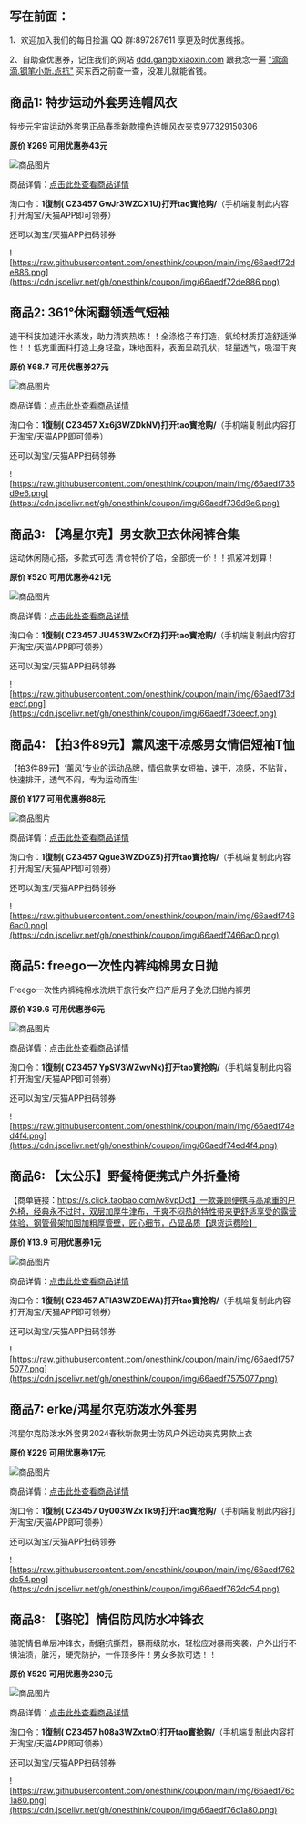 ## 写在前面：

1、欢迎加入我们的每日捡漏 QQ 群:897287611 享更及时优惠线报。

2、自助查优惠券，记住我们的网站 [ddd.gangbixiaoxin.com](https://ddd.gangbixiaoxin.com) 跟我念一遍 ["滴滴滴.钢笔小新.点抗"](https://ddd.gangbixiaoxin.com) 买东西之前查一查，没准儿就能省钱。

## 商品1: 特步运动外套男连帽风衣

特步元宇宙运动外套男正品春季新款撞色连帽风衣夹克977329150306

**原价 ¥269 可用优惠券43元**

![商品图片](https://img.alicdn.com/bao/uploaded/i1/353571709/O1CN01Pa0LOh1OUlqqBQfko-353571709.jpg)

商品详情：[点击此处查看商品详情](https://s.click.taobao.com/t?e=m%3D2%26s%3DHBwyTeSP3J5w4vFB6t2Z2ueEDrYVVa64yK8Cckff7TVRAdhuF14FMdM1XXMGJcCPxq3IhSJN6GTWbLW7uhxyboGvCrJWHk1%2FTyVl44vrPmd3miNKHWpinpVm%2FOAUUFw71qrpxiwMoCNxc1AtbZGVS6DUWAHuVEFZtmHqXmFjKZKMHuv7RoNv0dIOLe2GUnGWK3GkZDPC4%2BzI8%2FgLDclUfoisMLVVAYF5m1MmpjSqvShwltfyNVW9FcQl2kHEHw%2BO3RsJ3tEyNV56vyuv5XDB719Pt6G4UU6O%2FufIeaShmLu0eRwRfk865fvMzDUZl6GtwKYnk10ZzO4HQf7B5XnBNcYl7w3%2FA2kb&amp;union_lens=lensId:TAPI@1722736484@213f13ee_1274_1911b18a04e_0ba4@01)

淘口令：**1復制( CZ3457 GwJr3WZCX1U)打开tao寳抢购/**（手机端复制此内容打开淘宝/天猫APP即可领券）</p>

还可以淘宝/天猫APP扫码领券

![https://raw.githubusercontent.com/onesthink/coupon/main/img/66aedf72de886.png](https://cdn.jsdelivr.net/gh/onesthink/coupon/img/66aedf72de886.png)

## 商品2: 361°休闲翻领透气短袖

速干科技加速汗水蒸发，助力清爽热炼！！全涤格子布打造，氨纶材质打造舒适弹性！！低克重面料打造上身轻盈，珠地面料，表面呈疏孔状，轻量透气，吸湿干爽

**原价 ¥68.7 可用优惠券27元**

![商品图片](https://img.alicdn.com/i4/363607599/O1CN01hh6WB4260OMRUN4w1_!!363607599.jpg)

商品详情：[点击此处查看商品详情](https://s.click.taobao.com/t?e=m%3D2%26s%3Drue1ZYhkI45w4vFB6t2Z2ueEDrYVVa64yK8Cckff7TVRAdhuF14FMdM1XXMGJcCP5x%2BIUlGKNpXWbLW7uhxyboGvCrJWHk1%2FTyVl44vrPmd3miNKHWpinpVm%2FOAUUFw71qrpxiwMoCNxc1AtbZGVS6B3EMzhKPXip8CxZCi2tnKMHuv7RoNv0Q0jFsbsQ7KWrDN3a97qYHImi6QBm4Lou%2BD9wCJO%2FXP1cUKK%2FLDBTidbhrCbDf%2FtIXQuWBFIEe%2F8wzzMEQiiMytVkSKsL%2FKbNdOG7fwodBwm12NkTRNuGEu7FMNz9bqNB6ZPdAW2gAKdca2JNko0gYMhhQs2DjqgEA%3D%3D&amp;union_lens=lensId:TAPI@1722736485@21468ad9_127c_1911b18a5ce_231b@01)

淘口令：**1復制( CZ3457 Xx6j3WZDkNV)打开tao寳抢购/**（手机端复制此内容打开淘宝/天猫APP即可领券）</p>

还可以淘宝/天猫APP扫码领券

![https://raw.githubusercontent.com/onesthink/coupon/main/img/66aedf736d9e6.png](https://cdn.jsdelivr.net/gh/onesthink/coupon/img/66aedf736d9e6.png)

## 商品3: 【鸿星尔克】男女款卫衣休闲裤合集

运动休闲随心搭，多款式可选
清仓特价了哈，全部统一价！！抓紧冲划算！

**原价 ¥520 可用优惠券421元**

![商品图片](https://img.alicdn.com/i1/349740505/O1CN01dSU7W71FbKzLi0hlk_!!349740505.jpg)

商品详情：[点击此处查看商品详情](https://s.click.taobao.com/t?e=m%3D2%26s%3DpOSmVpX%2BRLtw4vFB6t2Z2ueEDrYVVa64yK8Cckff7TVRAdhuF14FMdM1XXMGJcCPlovu%2FCElQOvWbLW7uhxyboGvCrJWHk1%2FTyVl44vrPmd3miNKHWpinpVm%2FOAUUFw71qrpxiwMoCNxc1AtbZGVSwAbELH1fxxbIETF9eXpwQ6MHuv7RoNv0Q0jFsbsQ7KW0DPWnZpWbJGh1Rc9xDkhbPZm35McmuL%2FLc7xi6tzSewJg6a5L3o3Qd9chZ5FMOPhlbRMz6GTKAYZjQKfJ2UQf03O4wtQ3K90XXhKrcBJdMyOeNe5AxLZh8fR3Y%2BAo0ahX0%2B3obhRTo5xKmPmpIKZsA%3D%3D&amp;union_lens=lensId:TAPI@1722736487@212ce176_1282_1911b18ab7b_468c@01)

淘口令：**1復制( CZ3457 JU453WZxOfZ)打开tao寳抢购/**（手机端复制此内容打开淘宝/天猫APP即可领券）</p>

还可以淘宝/天猫APP扫码领券

![https://raw.githubusercontent.com/onesthink/coupon/main/img/66aedf73deecf.png](https://cdn.jsdelivr.net/gh/onesthink/coupon/img/66aedf73deecf.png)

## 商品4: 【拍3件89元】薰风速干凉感男女情侣短袖T恤

【拍3件89元】‘薰风’专业的运动品牌，情侣款男女短袖，速干，凉感，不贴背，快速排汗，透气不闷，专为运动而生!

**原价 ¥177 可用优惠券88元**

![商品图片](https://img.alicdn.com/i1/1044840809/O1CN01uyx9Dd1HqZOLAL9j1_!!0-item_pic.jpg)

商品详情：[点击此处查看商品详情](https://s.click.taobao.com/t?e=m%3D2%26s%3DLE2ewP%2BNojpw4vFB6t2Z2ueEDrYVVa64yK8Cckff7TVRAdhuF14FMdM1XXMGJcCPMMgx22UI05bWbLW7uhxyboGvCrJWHk1%2FTyVl44vrPmd3miNKHWpinpVm%2FOAUUFw71qrpxiwMoCNxc1AtbZGVS8IO1eVEpK%2BPCs3s%2FRVZ1OsLZMqoQW%2BfuKGzo1lVxIioE47RvEyYn1r2MUd8Z2mupSYVmfAqoicAmLoI9NEGFjW2sd4ckZOTabijhuboWBrqlbRMz6GTKAYZjQKfJ2UQf03O4wtQ3K90k8IJaq3v7HIEdTs5ee6nwYLvjOIrLsTfX0%2B3obhRTo5xKmPmpIKZsA%3D%3D&amp;union_lens=lensId:TAPI@1722736488@213fd72a_12a5_1911b18b1fa_a73d@01)

淘口令：**1復制( CZ3457 Qgue3WZDGZ5)打开tao寳抢购/**（手机端复制此内容打开淘宝/天猫APP即可领券）</p>

还可以淘宝/天猫APP扫码领券

![https://raw.githubusercontent.com/onesthink/coupon/main/img/66aedf7466ac0.png](https://cdn.jsdelivr.net/gh/onesthink/coupon/img/66aedf7466ac0.png)

## 商品5: freego一次性内裤纯棉男女日抛

Freego一次性内裤纯棉水洗烘干旅行女产妇产后月子免洗日抛内裤男

**原价 ¥39.6 可用优惠券6元**

![商品图片](https://img.alicdn.com/bao/uploaded/i4/3376442116/O1CN01ilabS91RVAyG7Q9xq_!!2-item_pic.png)

商品详情：[点击此处查看商品详情](https://s.click.taobao.com/t?e=m%3D2%26s%3Dld3h8%2FJHU%2Fxw4vFB6t2Z2ueEDrYVVa64yK8Cckff7TVRAdhuF14FMZaX%2B0%2BfsIvhRitN3%2FurF3zWbLW7uhxyboGvCrJWHk1%2FTyVl44vrPmd3miNKHWpinpVm%2FOAUUFw71qrpxiwMoCNxc1AtbZGVS%2FOiqZVOgDxeNLu6CzVlGzALZMqoQW%2BfuKGzo1lVxIio%2F5M9p0g9Jyf5zMroiHBicXexcgeu3My3ylI%2FCz3e%2FGl%2F1e%2Bri33pBr3r2rASvNUOkYa%2B6kEEIxg4%2BfirBrx7mM7AMx9cWAx%2BEiM%2FlSG%2FbZR9IV%2F7YPSthwuvpI5P2rBsU1NVKZy3ECfGDF1NzTQoPw%3D%3D&amp;union_lens=lensId:TAPI@1722736491@2133c759_127f_1911b18bc1a_13ad@01)

淘口令：**1復制( CZ3457 YpSV3WZwvNk)打开tao寳抢购/**（手机端复制此内容打开淘宝/天猫APP即可领券）</p>

还可以淘宝/天猫APP扫码领券

![https://raw.githubusercontent.com/onesthink/coupon/main/img/66aedf74ed4f4.png](https://cdn.jsdelivr.net/gh/onesthink/coupon/img/66aedf74ed4f4.png)

## 商品6: 【太公乐】野餐椅便携式户外折叠椅

【商单链接：https://s.click.taobao.com/w8vpDct】一款兼顾便携与高承重的户外椅，经典永不过时，双层加厚牛津布，干爽不闷热的特性带来更舒适享受的露营体验，钢管骨架加固加粗厚管壁，匠心细节，凸显品质【退货运费险】

**原价 ¥13.9 可用优惠券1元**

![商品图片](https://img.alicdn.com/i3/3644744548/O1CN01JITQdX1jT286uKPsO_!!3644744548.png)

商品详情：[点击此处查看商品详情](https://s.click.taobao.com/t?e=m%3D2%26s%3DKW3v1cPNNx1w4vFB6t2Z2ueEDrYVVa64yK8Cckff7TVRAdhuF14FMZaX%2B0%2BfsIvh5x%2BIUlGKNpXWbLW7uhxyboGvCrJWHk1%2FTyVl44vrPmd3miNKHWpinpVm%2FOAUUFw71qrpxiwMoCNxc1AtbZGVS7M6UwUWG6oDga5l2QgEK%2FILZMqoQW%2BfuKGzo1lVxIioA6qgYvsyXYXflH6G%2Bx4yiUqLZmoIolaYUGx8GOrzt5Q%2BhUDmeza50%2FhGDHFBOCu%2BGl0CynZ8k844%2BfirBrx7mM7AMx9cWAx%2BEiM%2FlSG%2FbZT9NLFP7qEjiIPs%2BQ%2Bvq9OJU1NVKZy3ECfGDF1NzTQoPw%3D%3D&amp;union_lens=lensId:TAPI@1722736495@213dbc98_1291_1911b18c99c_e7a7@01)

淘口令：**1復制( CZ3457 ATlA3WZDEWA)打开tao寳抢购/**（手机端复制此内容打开淘宝/天猫APP即可领券）</p>

还可以淘宝/天猫APP扫码领券

![https://raw.githubusercontent.com/onesthink/coupon/main/img/66aedf7575077.png](https://cdn.jsdelivr.net/gh/onesthink/coupon/img/66aedf7575077.png)

## 商品7: erke/鸿星尔克防泼水外套男

鸿星尔克防泼水外套男2024春秋新款男士防风户外运动夹克男款上衣

**原价 ¥229 可用优惠券17元**

![商品图片](https://img.alicdn.com/bao/uploaded/i2/349740505/O1CN01IuXtFR1FbKzLtY7QR_!!349740505.jpg)

商品详情：[点击此处查看商品详情](https://s.click.taobao.com/t?e=m%3D2%26s%3D3UwLu6tP5V5w4vFB6t2Z2ueEDrYVVa64yK8Cckff7TVRAdhuF14FMZaX%2B0%2BfsIvh1aH1Hk3GeOjWbLW7uhxyboGvCrJWHk1%2FTyVl44vrPmd3miNKHWpinpVm%2FOAUUFw71qrpxiwMoCNxc1AtbZGVSwAbELH1fxxbIETF9eXpwQ6MHuv7RoNv0YzeH%2FA0sTcb6OCRHu9DqApbXCjYyosqlf%2F9YHwf05wMBS%2FtS90pxFJMCBQkHObRl0zZH3PRRaCWWMbsob6N2WxTU1UpnLcQJ9kYvQZuIwx3OSkHJXnqwTcX7D5kdRnebj3%2B9lzq4xuV5VW3ZIoyEDvGDmntuH4VtA%3D%3D&amp;union_lens=lensId:TAPI@1722736496@212b46e6_128e_1911b18cef2_5756@01)

淘口令：**1復制( CZ3457 0y003WZxTk9)打开tao寳抢购/**（手机端复制此内容打开淘宝/天猫APP即可领券）</p>

还可以淘宝/天猫APP扫码领券

![https://raw.githubusercontent.com/onesthink/coupon/main/img/66aedf762dc54.png](https://cdn.jsdelivr.net/gh/onesthink/coupon/img/66aedf762dc54.png)

## 商品8: 【骆驼】情侣防风防水冲锋衣

骆驼情侣单层冲锋衣，耐磨抗撕烈，暴雨级防水，轻松应对暴雨突袭，户外出行不惧油渍，脏污，硬壳防护，一件顶多件！男女多款可选！！

**原价 ¥529 可用优惠券230元**

![商品图片](https://img.alicdn.com/i1/648476316/O1CN01fx8Fuy1wWmRlG2AWw_!!648476316.jpg)

商品详情：[点击此处查看商品详情](https://s.click.taobao.com/t?e=m%3D2%26s%3DXH%2FSQlAusZ5w4vFB6t2Z2ueEDrYVVa64yK8Cckff7TVRAdhuF14FMZaX%2B0%2BfsIvhMMgx22UI05bWbLW7uhxyboGvCrJWHk1%2FTyVl44vrPmd3miNKHWpinpVm%2FOAUUFw71qrpxiwMoCNxc1AtbZGVS2ljeLzzZiQy6a3aIqT388KMHuv7RoNv0Q0jFsbsQ7KWYuYpiDdIRXfEkQBSdZluiYRa02JnHW4YJcmQld%2BMQqSXDMoaaWNRtN0pvaxSCOvjwzzMEQiiMytVkSKsL%2FKbNdOG7fwodBwmr3xWryIi3ivgZe6FDqLqk8lj5vBEYCvaca2JNko0gYMhhQs2DjqgEA%3D%3D&amp;union_lens=lensId:TAPI@1722736498@21087013_1297_1911b18d74f_df48@01)

淘口令：**1復制( CZ3457 h08a3WZxtnO)打开tao寳抢购/**（手机端复制此内容打开淘宝/天猫APP即可领券）</p>

还可以淘宝/天猫APP扫码领券

![https://raw.githubusercontent.com/onesthink/coupon/main/img/66aedf76c1a80.png](https://cdn.jsdelivr.net/gh/onesthink/coupon/img/66aedf76c1a80.png)


